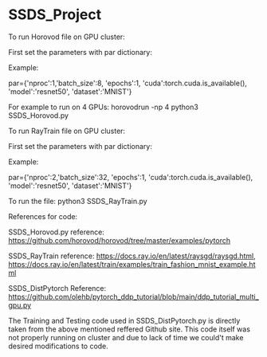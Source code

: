 # SSDS_Project

To run Horovod file on GPU cluster:

First set the parameters with par dictionary:

Example:

par={'nproc':1,'batch_size':8, 'epochs':1, 'cuda':torch.cuda.is_available(), 'model':'resnet50', 'dataset':'MNIST'}

For example to run on 4 GPUs: horovodrun -np 4 python3 SSDS_Horovod.py


To run RayTrain file on GPU cluster:

First set the parameters with par dictionary:

Example:

par={'nproc':2,'batch_size':32, 'epochs':1, 'cuda':torch.cuda.is_available(), 'model':'resnet50', 'dataset':'MNIST'}

To run the file: python3 SSDS_RayTrain.py

References for code:

SSDS_Horovod.py reference: https://github.com/horovod/horovod/tree/master/examples/pytorch

SSDS_RayTrain reference: https://docs.ray.io/en/latest/raysgd/raysgd.html, 
https://docs.ray.io/en/latest/train/examples/train_fashion_mnist_example.html

SSDS_DistPytorch Reference: https://github.com/olehb/pytorch_ddp_tutorial/blob/main/ddp_tutorial_multi_gpu.py

The Training and Testing code used in SSDS_DistPytorch.py is directly taken from the above mentioned reffered Github site.
This code itself was not properly running on cluster and due to lack of time we could't make desired modifications to code.
